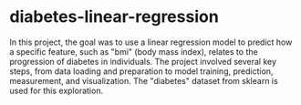 # diabetes-linear-regression

In this project, the goal was to use a linear regression model to predict how a specific feature, such as "bmi" (body mass index), relates to the progression of diabetes in individuals. The project involved several key steps, from data loading and preparation to model training, prediction, measurement, and visualization. The "diabetes" dataset from sklearn is used for this exploration.
